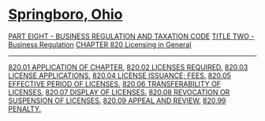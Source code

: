 [Springboro, Ohio](indexee20.html)
==================================

[PART EIGHT - BUSINESS REGULATION AND TAXATION CODE](394aa412.html)
[TITLE TWO - Business Regulation](3966a412.html) [CHAPTER 820 Licensing
in General](3976a412.html)

* * * * *

[820.01 APPLICATION OF CHAPTER.](398ca412.html) [820.02 LICENSES
REQUIRED.](398fa412.html) [820.03 LICENSE APPLICATIONS.](3992a412.html)
[820.04 LICENSE ISSUANCE; FEES.](39a2a412.html) [820.05 EFFECTIVE PERIOD
OF LICENSES.](39a5a412.html) [820.06 TRANSFERABILITY OF
LICENSES.](39a8a412.html) [820.07 DISPLAY OF LICENSES.](39aca412.html)
[820.08 REVOCATION OR SUSPENSION OF LICENSES.](39afa412.html) [820.09
APPEAL AND REVIEW.](39b4a412.html) [820.99 PENALTY.](39b7a412.html)
